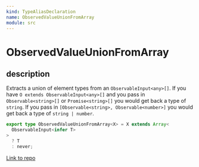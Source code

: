 ```yaml
---
kind: TypeAliasDeclaration
name: ObservedValueUnionFromArray
module: src
---
```


# ObservedValueUnionFromArray

## description

Extracts a union of element types from an `ObservableInput<any>[]`.
If you have `O extends ObservableInput<any>[]` and you pass in
`Observable<string>[]` or `Promise<string>[]` you would get
back a type of `string`.
If you pass in `[Observable<string>, Observable<number>]` you would
get back a type of `string | number`.

```ts
export type ObservedValueUnionFromArray<X> = X extends Array<
  ObservableInput<infer T>
>
  ? T
  : never;
```

[Link to repo](https://github.com/ReactiveX/rxjs/blob/master/src/internal/types.ts#L189-L192)
